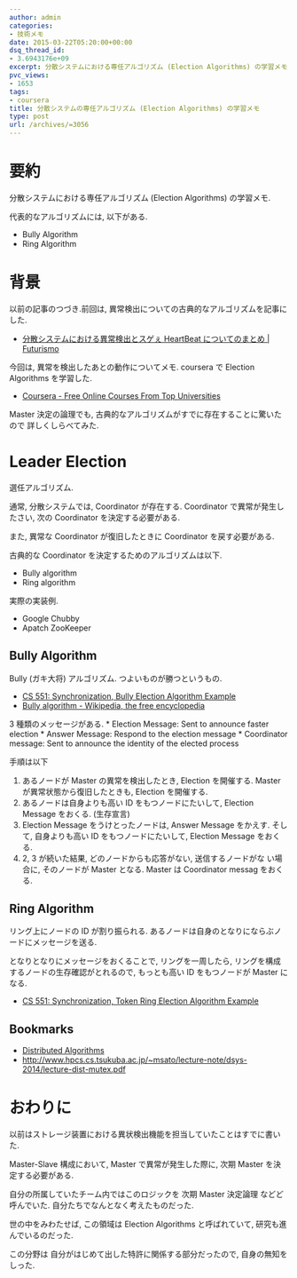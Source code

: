 ```yaml
---
author: admin
categories:
- 技術メモ
date: 2015-03-22T05:20:00+00:00
dsq_thread_id:
- 3.6943176e+09
excerpt: 分散システムにおける専任アルゴリズム (Election Algorithms) の学習メモ
pvc_views:
- 1653
tags:
- coursera
title: 分散システムの専任アルゴリズム (Election Algorithms) の学習メモ
type: post
url: /archives/=3056
---
```


要約
====

分散システムにおける専任アルゴリズム (Election Algorithms) の学習メモ.

代表的なアルゴリズムには, 以下がある.

-   Bully Algorithm
-   Ring Algorithm

背景
====

以前の記事のつづき.前回は,
異常検出についての古典的なアルゴリズムを記事にした.

-   [分散システムにおける異常検出とスゲぇ HeartBeat についてのまとめ |
    Futurismo](https://futurismo.biz/archives/3007)

今回は, 異常を検出したあとの動作についてメモ. coursera で Election
Algorithms を学習した.

-   [Coursera - Free Online Courses From Top
    Universities](https://www.coursera.org/course/cloudcomputing2)

Master 決定の論理でも,
古典的なアルゴリズムがすでに存在することに驚いたので 詳しくしらべてみた.

Leader Election
===============

選任アルゴリズム.

通常, 分散システムでは, Coordinator が存在する. Coordinator
で異常が発生したさい, 次の Coordinator を決定する必要がある.

また, 異常な Coordinator が復旧したときに Coordinator を戻す必要がある.

古典的な Coordinator を決定するためのアルゴリズムは以下.

-   Bully algorithm
-   Ring algorithm

実際の実装例.

-   Google Chubby
-   Apatch ZooKeeper

Bully Algorithm
---------------

Bully (ガキ大将) アルゴリズム. つよいものが勝つというもの.

-   [CS 551: Synchronization, Bully Election Algorithm
    Example](http://www.cs.colostate.edu/~cs551/CourseNotes/Synchronization/BullyExample.html)
-   [Bully algorithm - Wikipedia, the free
    encyclopedia](http://en.wikipedia.org/wiki/Bully_algorithm)

3 種類のメッセージがある. \* Election Message: Sent to announce faster
election \* Answer Message: Respond to the election message \*
Coordinator message: Sent to announce the identity of the elected
process

手順は以下

1.  あるノードが Master の異常を検出したとき, Election を開催する.
    Master が異常状態から復旧したときも, Election を開催する.
2.  あるノードは自身よりも高い ID をもつノードにたいして, Election
    Message をおくる. (生存宣言)
3.  Election Message をうけとったノードは, Answer Message をかえす.
    そして, 自身よりも高い ID をもつノードにたいして, Election Message
    をおくる.
4.  2, 3 が続いた結果, どのノードからも応答がない, 送信するノードがな
    い場合に, そのノードが Master となる. Master は Coordinator messag
    をおくる.

Ring Algorithm
--------------

リング上にノードの ID が割り振られる.
あるノードは自身のとなりにならぶノードにメッセージを送る.

となりとなりにメッセージをおくることで, リングを一周したら,
リングを構成するノードの生存確認がとれるので, もっとも高い ID
をもつノードが Master になる.

-   [CS 551: Synchronization, Token Ring Election Algorithm
    Example](http://www.cs.colostate.edu/~cs551/CourseNotes/Synchronization/RingElectExample.html)

Bookmarks
---------

-   [Distributed
    Algorithms](http://www2.cs.uregina.ca/~hamilton/courses/330/notes/distributed/distributed.html)
-   <http://www.hpcs.cs.tsukuba.ac.jp/~msato/lecture-note/dsys-2014/lecture-dist-mutex.pdf>

おわりに
========

以前はストレージ装置における異状検出機能を担当していたことはすでに書いた.

Master-Slave 構成において, Master で異常が発生した際に, 次期 Master
を決定する必要がある.

自分の所属していたチーム内ではこのロジックを 次期 Master 決定論理
などど呼んでいた. 自分たちでなんとなく考えたものだった.

世の中をみわたせば, この領域は Election Algorithms と呼ばれていて,
研究も進んでいるのだった.

この分野は 自分がはじめて出した特許に関係する部分だったので,
自身の無知をしった.
